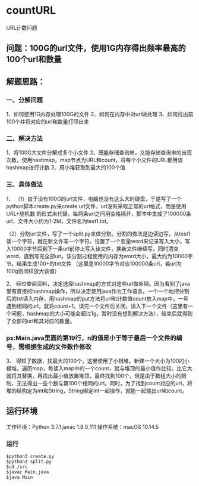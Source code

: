 # countURL
URL计数问题

## 问题：100G的url文件，使用1G内存得出频率最高的100个url和数量

## 解题思路：

### 一、分解问题
1、如何使用1G内存处理100G的文件
2、如何在内存中对url做处理
3、如何找出前100个并将对应的url和数量打印出来

### 二、解决方法
1、将100G大文件分解成多个小文件
2、既能存储查询串，又能存储查询串的出现次数，使用hashmap，map节点为URL和count，将每个小文件的URL都用该hashmap进行计数
3、用小堆获取到最大的100个值

### 三、具体做法
1、
（1）由于没有100G的url文件，电脑也没有这么大的硬盘，于是写了一个python脚本create.py来create url文件，url没有采取正常的url格式，而是使用 URL+随机数 的形式来代替，每两条url之间用空格隔开，脚本中生成了100000条url，文件大小约为1-2M，文件名为test1.txt。

（2）分割url文件，写了一个split.py来做分割。分割的做法是边读边写，从test1读一个字符，就在新文件写一个字符。设置了一个变量word来记录写入大小，写入10000字节后到下一条url前停止写入该文件，换新文件继续写，同时清空word，直到写完全部url。该分割过程使用的内存为word大小，最大约为10000字节。结果生成100+的txt文件
（这里是10000字节对应100000条url，若url为100g则同样放大该值）

2、
经过查阅资料，决定选择hashmap的方式对这些url做处理。因为看到了java里有直接的hashmap操作，所以决定使用java作为工作语言。一个一个地把分割后的txt读入内存，用hashmap的put方法将url和计数值count放入map中，一旦遇到相同的url，就将count+1。读完一个文件后关闭，读入下一个文件（这里有一个问题，hashmap的大小可能会超过1g，暂时没有想到解决方法），结束后就得到了全部的url和其对应的数量。
### ps:Main.java里面的第19行，n的值是小于等于最后一个文件的编号，需根据生成的文件数作修改

3、
得知了数据，找最大的100个，这里使用了小根堆。新建一个大小为100的小根堆，遍历map，每读入map中的一个count，就与堆顶的最小值作比较，比它大就将其替换，再找出最小值放置堆顶，最终找到100个，但是由于数组大小的限制，无法得出一些个数与第100个相同的url。同时，为了找到count对应的url，将堆的结构定为int和String，String绑定int一起操作，就能一起输出url和count。


## 运行环境
工作环境：Python 3.7.1
        javac 1.8.0_111
操作系统：macOS 10.14.5

### 运行

    $python3 create.py
    $python3 split.py
    $cd /src
    $javac Main.java
    $java Main